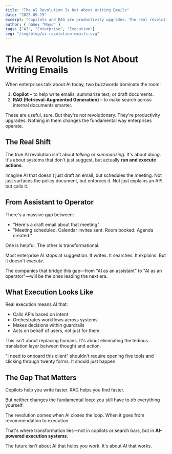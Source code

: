 ```yaml
---
title: "The AI Revolution Is Not About Writing Emails"
date: "2025-09-15"
excerpt: "Copilots and RAG are productivity upgrades. The real revolution is AI that executes, not suggests."
author: { name: "Mayo" }
tags: ["AI", "Enterprise", "Execution"]
svg: "/svg/blog/ai-revolution-emails.svg"
---
```


# The AI Revolution Is Not About Writing Emails

When enterprises talk about AI today, two buzzwords dominate the room:

1. **Copilot** – to help write emails, summarize text, or draft documents.
2. **RAG (Retrieval-Augmented Generation)** – to make search across internal documents smarter.

These are useful, sure. But they're not revolutionary. They're productivity upgrades. Nothing in them changes the fundamental way enterprises operate.

## The Real Shift

The true AI revolution isn't about *talking* or *summarizing*. It's about *doing*. It's about systems that don't just suggest, but actually **run and execute actions**.

Imagine AI that doesn't just draft an email, but schedules the meeting. Not just surfaces the policy document, but enforces it. Not just explains an API, but calls it.

## From Assistant to Operator

There's a massive gap between:
- "Here's a draft email about that meeting"
- "Meeting scheduled. Calendar invites sent. Room booked. Agenda created."

One is helpful. The other is transformational.

Most enterprise AI stops at suggestion. It writes. It searches. It explains. But it doesn't *execute*.

The companies that bridge this gap—from "AI as an assistant" to "AI as an operator"—will be the ones leading the next era.

## What Execution Looks Like

Real execution means AI that:
- Calls APIs based on intent
- Orchestrates workflows across systems
- Makes decisions within guardrails
- Acts on behalf of users, not just for them

This isn't about replacing humans. It's about eliminating the tedious translation layer between thought and action.

"I need to onboard this client" shouldn't require opening five tools and clicking through twenty forms. It should just happen.

## The Gap That Matters

Copilots help you write faster. RAG helps you find faster.

But neither changes the fundamental loop: you still have to *do* everything yourself.

The revolution comes when AI closes the loop. When it goes from recommendation to execution.

That's where transformation lies—not in copilots or search bars, but in **AI-powered execution systems**.

The future isn't about AI that helps you work. It's about AI that works.
